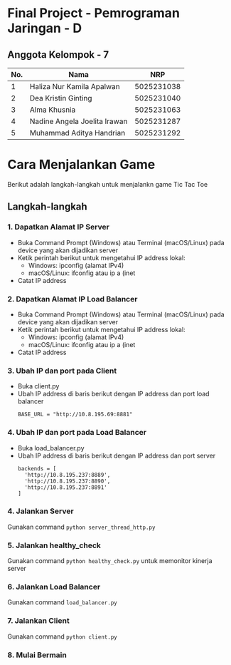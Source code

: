 # Final Project - Pemrograman Jaringan - D


## Anggota Kelompok - 7

| No. | Nama                              | NRP        |
|-----|-----------------------------------|------------|
| 1   | Haliza Nur Kamila Apalwan        | 5025231038 |
| 2   | Dea Kristin Ginting               | 5025231040 |
| 3   | Alma Khusnia                      | 5025231063 |
| 4   | Nadine Angela Joelita Irawan     | 5025231287 |
| 5   | Muhammad Aditya Handrian         | 5025231292 |

# Cara Menjalankan Game

Berikut adalah langkah-langkah untuk menjalankn game Tic Tac Toe
## Langkah-langkah
### 1. Dapatkan Alamat IP Server
- Buka Command Prompt (Windows) atau Terminal (macOS/Linux) pada device yang akan dijadikan server
- Ketik perintah berikut untuk mengetahui IP address lokal:
  - Windows: ipconfig (alamat IPv4)
  - macOS/Linux: ifconfig atau ip a (inet
- Catat IP address
### 2. Dapatkan Alamat IP Load Balancer
- Buka Command Prompt (Windows) atau Terminal (macOS/Linux) pada device yang akan dijadikan server
- Ketik perintah berikut untuk mengetahui IP address lokal:
  - Windows: ipconfig (alamat IPv4)
  - macOS/Linux: ifconfig atau ip a (inet
- Catat IP address
### 3. Ubah IP dan port pada Client
- Buka client.py
- Ubah IP address di baris berikut dengan IP address dan port load balancer
  ```
  BASE_URL = "http://10.8.195.69:8881"
  ```
### 4. Ubah IP dan port pada Load Balancer
- Buka load_balancer.py
- Ubah IP address di baris berikut dengan IP address dan port server
  ```
  backends = [
    'http://10.8.195.237:8889',
    'http://10.8.195.237:8890',
    'http://10.8.195.237:8891'
  ]
  ```
### 4. Jalankan Server
Gunakan command `python server_thread_http.py`
### 5. Jalankan healthy_check
Gunakan command `python healthy_check.py` untuk memonitor kinerja server
### 6. Jalankan Load Balancer
Gunakan command `load_balancer.py`
### 7. Jalankan Client
Gunakan command `python client.py`
### 8. Mulai Bermain

